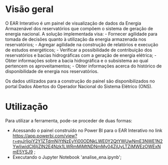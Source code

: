 # Visão geral

O EAR Interativo é um painel de visualização de dados da Energia Armazenável dos reservatórios que compõem o sistema de geração de energia nacional. A solução implementada visa:
	- Fornecer agilidade para tomada de decisões quanto à utilização da energia armazenada nos reservatórios;
	- Agregar agilidade na construção de relatórios e execução de estudos energéticos;
	- Verificar a possibilidade de contribuição dos reservatórios e bacias hidrográficas com a geração de energia elétrica;
	- Obter informações sobre a bacia hidrográfica e o subsistema ao qual pertencem os aproveitamentos;
	- Obter informações acerca do histórico de disponibilidade de energia nos reservatórios.

Os dados utilizados para a construção do painel são disponibilizados no portal Dados Abertos do Operador Nacional do Sistema Elétrico (ONS).

# Utilização

Para utilizar a ferramenta, pode-se proceder de duas formas:
  - Acessando o painel construído no Power BI para o EAR Interativo no link https://app.powerbi.com/view?r=eyJrIjoiY2Y1ZTdmNjYtNzEyYi00ODNkLWE0Y2QtYWUwNmE3NWE1N2YwIiwidCI6IjZlN2E4Nzk1LWRmMjMtNDNmMy04ZjUyLTZiMWEzOWExNmE5YSJ9 ;
  - Executando o Jupyter Notebook 'analise_ena.ipynb';
